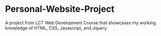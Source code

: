 # Personal-Website-Project
A project from LCT Web Development Course that showcases my working knowledge of HTML, CSS, Javascript, and Jquery.
